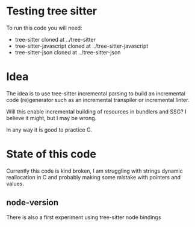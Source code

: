 # Testing tree sitter

To run this code you will need:
- tree-sitter cloned at ../tree-sitter
- tree-sitter-javascript cloned at ../tree-sitter-javascript
- tree-sitter-json cloned at ../tree-sitter-json

# Idea

The idea is to use tree-sitter incremental parsing to build an incremental code
(re)generator such as an incremental transpiler or incremental linter.

Will this enable incremental building of resources in bundlers and SSG? 
I believe it might, but I may be wrong.

In any way it is good to practice C.


# State of this code

Currently this code is kind broken, I am struggling with strings dynamic 
reallocation in C and probably making some mistake with pointers and values.


## node-version

There is also a first experiment using tree-sitter node bindings
